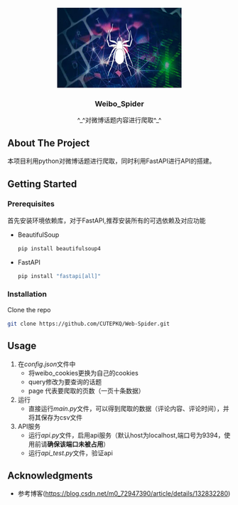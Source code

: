 <!-- PROJECT LOGO -->
<br />
<div align="center">
  <a href="https://github.com/othneildrew/Best-README-Template">
    <img src="image/spider.jpg" alt="Logo" width="280" height="180">
  </a>
  <h3 align="center">Weibo_Spider</h3>
  <p align="center">
    ^_^对微博话题内容进行爬取^_^
  </p>
</div>


<!-- ABOUT THE PROJECT -->
## About The Project

本项目利用python对微博话题进行爬取，同时利用FastAPI进行API的搭建。


<!-- GETTING STARTED -->
## Getting Started

### Prerequisites

首先安装环境依赖库，对于FastAPI,推荐安装所有的可选依赖及对应功能
* BeautifulSoup
  ```sh
  pip install beautifulsoup4
  ```
* FastAPI
  ```sh
  pip install "fastapi[all]"
  ```

### Installation


Clone the repo
   ```sh
   git clone https://github.com/CUTEPKQ/Web-Spider.git
   ```




<!-- USAGE EXAMPLES -->
## Usage
1. 在*config.json*文件中
   * 将weibo_cookies更换为自己的cookies
   * query修改为要查询的话题
   * page 代表要爬取的页数（一页十条数据）
2. 运行
   * 直接运行*main.py*文件，可以得到爬取的数据（评论内容、评论时间），并将其保存为csv文件
3. API服务
   * 运行*api.py*文件，启用api服务（默认host为localhost,端口号为9394，使用前请**确保该端口未被占用**）
   * 运行*api_test.py*文件，验证api
  








<!-- ACKNOWLEDGMENTS -->
## Acknowledgments
* 参考博客(https://blog.csdn.net/m0_72947390/article/details/132832280)


